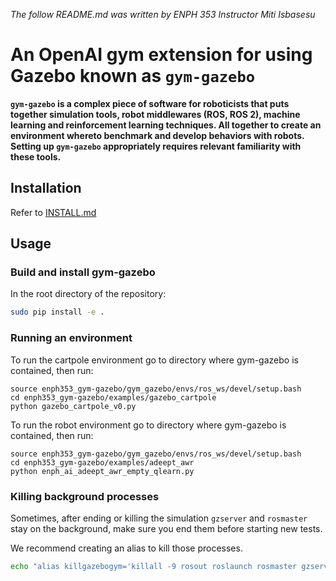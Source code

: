 *The follow README.md was written by ENPH 353 Instructor Miti Isbasesu*

# An OpenAI gym extension for using Gazebo known as `gym-gazebo`

**`gym-gazebo` is a complex piece of software for roboticists that puts together simulation tools, robot middlewares (ROS, ROS 2), machine learning and reinforcement learning techniques. All together to create an environment whereto benchmark and develop behaviors with robots. Setting up `gym-gazebo` appropriately requires relevant familiarity with these tools.**

## Installation
Refer to [INSTALL.md](INSTALL.md)

## Usage

### Build and install gym-gazebo

In the root directory of the repository:

```bash
sudo pip install -e .
```

### Running an environment

To run the cartpole environment go to directory where gym-gazebo is contained, then run:
```
source enph353_gym-gazebo/gym_gazebo/envs/ros_ws/devel/setup.bash
cd enph353_gym-gazebo/examples/gazebo_cartpole  
python gazebo_cartpole_v0.py
```

To run the robot environment go to directory where gym-gazebo is contained, then run:
```
source enph353_gym-gazebo/gym_gazebo/envs/ros_ws/devel/setup.bash
cd enph353_gym-gazebo/examples/adeept_awr
python enph_ai_adeept_awr_empty_qlearn.py
```


### Killing background processes

Sometimes, after ending or killing the simulation `gzserver` and `rosmaster` stay on the background, make sure you end them before starting new tests.

We recommend creating an alias to kill those processes.

```bash
echo "alias killgazebogym='killall -9 rosout roslaunch rosmaster gzserver nodelet robot_state_publisher gzclient'" >> ~/.bashrc
```

